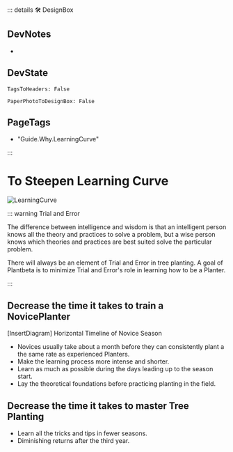 ::: details 🛠 <dev>DesignBox</dev> 

## DevNotes
- 

## DevState

`TagsToHeaders: False`

`PaperPhotoToDesignBox: False`

<h2>PageTags</h2>

- "Guide.Why.LearningCurve"

:::

# To Steepen Learning Curve

![LearningCurve](/guide/LearningCurve.png)

::: warning Trial and Error

The difference between intelligence and wisdom is that an intelligent person knows all the theory and practices to solve a problem, but a wise person knows which theories and practices are best suited solve the particular problem.

There will always be an element of Trial and Error in tree planting. A goal of Plantbeta is to minimize Trial and Error's role in learning how to be a Planter.

:::

## Decrease the time it takes to train a NovicePlanter

[InsertDiagram] Horizontal Timeline of Novice Season

- Novices usually take about a month before they can consistently plant a the same rate as experienced Planters.
- Make the learning process more intense and shorter.
- Learn as much as possible during the days leading up to the season start.
- Lay the theoretical foundations before practicing planting in the field.  


## Decrease the time it takes to master Tree Planting

- Learn all the tricks and tips in fewer seasons.
- Diminishing returns after the third year.



